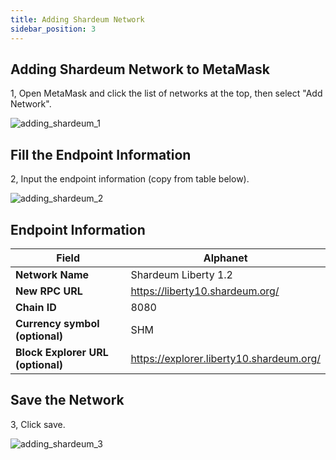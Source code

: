 ```yaml
---
title: Adding Shardeum Network
sidebar_position: 3
---
```


## Adding Shardeum Network to MetaMask

1, Open MetaMask and click the list of networks at the top, then select "Add Network".

![adding_shardeum_1](/img/adding_shardeum/adding_shardeum_1.png)

## Fill the Endpoint Information

2, Input the endpoint information (copy from table below).

![adding_shardeum_2](/img/adding_shardeum/adding_shardeum_2.png)

## Endpoint Information

| **Field**                         	| **Alphanet**               	
|-----------------------------------	|----------------------------
| **Network Name**                  	| Shardeum Liberty 1.2      	
| **New RPC URL**                   	| https://liberty10.shardeum.org/                     
| **Chain ID**                      	| 8080                        	
| **Currency symbol (optional)**    	| SHM                       	
| **Block Explorer URL (optional)** 	| https://explorer.liberty10.shardeum.org/

## Save the Network

3, Click save.

![adding_shardeum_3](/img/adding_shardeum/adding_shardeum_3.png)
